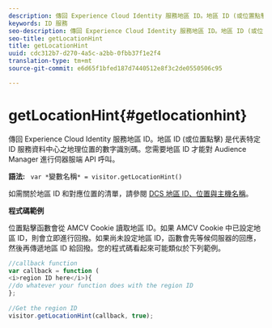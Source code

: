 ```yaml
---
description: 傳回 Experience Cloud Identity 服務地區 ID。地區 ID (或位置點擊) 是代表特定 ID 服務資料中心之地理位置的數字識別碼。您需要地區 ID 才能對 Audience Manager 進行伺器服端 API 呼叫。
keywords: ID 服務
seo-description: 傳回 Experience Cloud Identity 服務地區 ID。地區 ID (或位置點擊) 是代表特定 ID 服務資料中心之地理位置的數字識別碼。您需要地區 ID 才能對 Audience Manager 進行伺器服端 API 呼叫。
seo-title: getLocationHint
title: getLocationHint
uuid: cdc312b7-d270-4a5c-a2bb-0fbb37f1e2f4
translation-type: tm+mt
source-git-commit: e6d65f1bfed187d7440512e8f3c2de0550506c95

---
```



# getLocationHint{#getlocationhint}

傳回 Experience Cloud Identity 服務地區 ID。地區 ID (或位置點擊) 是代表特定 ID 服務資料中心之地理位置的數字識別碼。您需要地區 ID 才能對 Audience Manager 進行伺器服端 API 呼叫。

**語法:** ` var *`變數名稱`* = visitor.getLocationHint()`

如需關於地區 ID 和對應位置的清單，請參閱 [DCS 地區 ID、位置與主機名稱](https://marketing.adobe.com/resources/help/en_US/aam/dcs-regions.html)。

**程式碼範例**

位置點擊函數會從 AMCV Cookie 讀取地區 ID。如果 AMCV Cookie 中已設定地區 ID，則會立即進行回撥。如果尚未設定地區 ID，函數會先等候伺服器的回應，然後再傳遞地區 ID 給回撥。您的程式碼看起來可能類似於下列範例。

```js
//callback function 
var callback = function ( 
<i>region ID here</i>){ 
//do whatever your function does with the region ID 
}; 
 
//Get the region ID 
visitor.getLocationHint(callback, true); 
```

